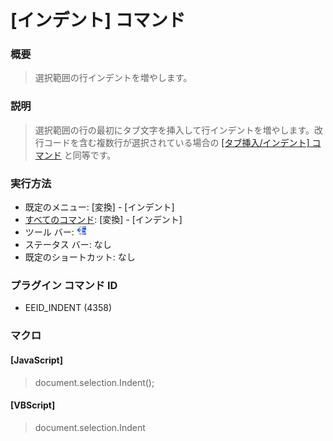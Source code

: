 # \[インデント\] コマンド

### 概要

> 選択範囲の行インデントを増やします。

### 説明

> 選択範囲の行の最初にタブ文字を挿入して行インデントを増やします。改行コードを含む複数行が選択されている場合の [\[タブ挿入/インデント\] コマンド](tab) と同等です。

### 実行方法

- 既定のメニュー: \[変換\] \- \[インデント\]
- [すべてのコマンド](../../glossary/allcommands): \[変換\] \- \[インデント\]
- ツール バー: ![](../../images/indent.gif)
- ステータス バー: なし
- 既定のショートカット: なし

### プラグイン コマンド ID

- EEID\_INDENT (4358)

### マクロ

#### \[JavaScript\]

> document.selection.Indent();

#### \[VBScript\]

> document.selection.Indent
